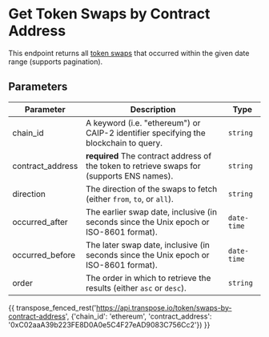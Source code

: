# Get Token Swaps by Contract Address

This endpoint returns all [token swaps](../models/token_swap_model.md) that occurred within the given date range (supports pagination).

## Parameters
| Parameter     | Description                                                                          | Type     | 
|---------------|--------------------------------------------------------------------------------------|----------|
| chain_id      | A keyword (i.e. "ethereum") or CAIP-2 identifier specifying the blockchain to query. | `string` | 
| contract_address | **required** The contract address of the token to retrieve swaps for (supports ENS names).    | `string` | 
| direction | The direction of the swaps to fetch (either `from`, `to`, or `all`).    | `string` | 
| occurred_after | The earlier swap date, inclusive (in seconds since the Unix epoch or ISO-8601 format).    | `date-time` | 
| occurred_before | The later swap date, inclusive (in seconds since the Unix epoch or ISO-8601 format).    | `date-time` | 
| order | The order in which to retrieve the results (either `asc` or `desc`).    | `string` | 

{{ transpose_fenced_rest('https://api.transpose.io/token/swaps-by-contract-address', {'chain_id': 'ethereum', 'contract_address': '0xC02aaA39b223FE8D0A0e5C4F27eAD9083C756Cc2'}) }}
